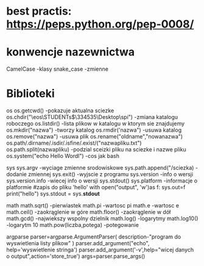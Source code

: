 # best practis: https://peps.python.org/pep-0008/
# konwencje nazewnictwa
CamelCase   -klasy
snake_case  -zmienne

# Biblioteki
os
os.getcwd()  -pokazuje aktualna sciezke
os.chdir("\\eos\STUDENTs$\334535\Desktop\spi")  -zmiana katalogu roboczego
os.listdir()    -lista plikow w katalogu w ktorym sie znajdujemy
os.mkdir("nazwa")   -tworzy katalog
os.rmdir('nazwa")   -usuwa katalog
os.remove("nazwa")   -usuwa plik
os.rename("oldname","nowanazwa")
os.path/.dirname/.isdir/.isfine/.exist/("nazwapliku.txt")
os.path.split(nazwapliku) -podzial sceizki pliku na sciezke i nazwe pliku
os.system("echo Hello Wordl")   -cos jak bash


sys
sys.argv    -wyciage zmienne srodowiskowe
sys.path.append("/sciezka)  -dodanie zmiennej
sys.exit()  -wyjscie z programu
sys.version    -info o wersji
sys.version.info    -wiecej info o wersji
sys.stdout()
sys.platform        -informacje o platformie
#zapis do pliku 'hello'
with open("output", 'w')as f:
    sys.out=f
    print("hello")
sys.stdout = sys.__stdout__


math
math.sqrt() -pierwiastek
math.pi  -wartosc pi
math.e  -wartosc e
math.ceil() -zaokrąglenie w góre
math.floor()    -zaokrąglenie w dół
math.gcd()      -najwiekszy wspolny dzielnik
math.log()      -logarytmy
math.log10()    -logarytm 10
math.pow(liczba,potega)     -potegowanie


argparse
parser=argparse.ArgumentParser(
    description-"program do wyswietlenia listy plikow"
)
parser.add_argument("echo", help='wyswietlenie stringa')
parser.add_argument('-v',help="wicej danych o output",action='store_true')
args=parser.parse_args()
